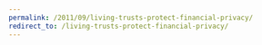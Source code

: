 ```yaml
---
permalink: /2011/09/living-trusts-protect-financial-privacy/
redirect_to: /living-trusts-protect-financial-privacy/
---
```

